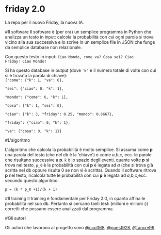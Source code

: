 # friday 2.0
La repo per il nuovo Friday, la nuova IA.

#Il software
Il software è (per ora) un semplice programma in Python che analizza un testo in input: calcola la probabilità con cui ogni parola si trova vicino alla sua successiva e lo scrive in un semplice file in JSON che funge da semplice database non relazionale.

Con questo testo in input:
<code>Ciao Mondo, come va? Cosa sei? Ciao Friday! Ciao Mondo!</code>

Si ha questo database in output (dove <code>'k'</code> è il numero totale di volte con cui si è trovata la parola di chiave):<br>
<code>{"come": {"k": 1, "va": 0},     
  "sei": {"ciao": 0, "k": 1},     
  "mondo": {"come": 0, "k": 1},     
  "cosa": {"k": 1, "sei": 0},     
  "ciao": {"k": 3, "friday": 0.25, "mondo": 0.6667},     
  "friday": {"ciao": 0, "k": 1},     
  "va": {"cosa": 0, "k": 1}}</code>

#L'algoritmo
<p>L'algoritmo che calcola la probabilità è molto semplice. Si assuma come <strong>p</strong> una parola del testo (che nel db è la 'chiave') e come <em>a</em>,<em>b</em>,<em>c</em>, ecc. le parole che risultano successive a <strong>p</strong>. <code>k</code> è lo spazio degli eventi, quante volte <strong>p</strong> si trova nel testo, <code>p_0</code> è la probabilità con cui <strong>p</strong> è legata ad <em>a</em> (che si trova già scritta nel db oppure risulta 0 se non vi è scritta). Quando il software ritrova <strong>p</strong> nel testo, ricalcola tutte le probabilità con cui <strong>p</strong> è legata ad <em>a</em>,<em>b</em>,<em>c</em>,ecc. secondo questo algoritmo:</p>

<p><code>p = (k * p_0 +1)/(k + 1)</code></p>

#Il training
Il training è fondamentale per Friday 2.0, in quanto affina le probabilità nel suo db. Pertanto si cercano tanti testi (milioni e milioni :)) corretti che possano essere analizzati dal programma.

#Gli autori
<p>Gli autori che lavorano al progetto sono <a href="https://github.com/ccol168" class="user-mention">@ccol168</a>, <a href="https://github.com/guest928" class="user-mention">@guest928</a>, <a href="https://github.com/tancre99" class="user-mention">@tancre99</a>.</p>
